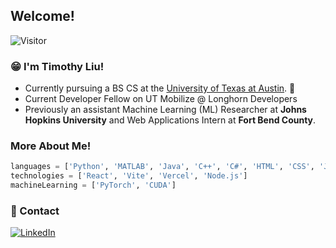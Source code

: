 ## Welcome!

![Visitor](https://visitor-badge.laobi.icu/badge?page_id=TimochiL.TimochiL)

### 😁 I'm Timothy Liu!

- Currently pursuing a BS CS at the [University of Texas at Austin](https://www.utexas.edu/). 🤘
- Current Developer Fellow on UT Mobilize @ Longhorn Developers
- Previously an assistant Machine Learning (ML) Researcher at **Johns Hopkins University** and Web Applications Intern at **Fort Bend County**.

### More About Me!

```Python 
languages = ['Python', 'MATLAB', 'Java', 'C++', 'C#', 'HTML', 'CSS', 'JavaScript', 'TypeScript']
technologies = ['React', 'Vite', 'Vercel', 'Node.js']
machineLearning = ['PyTorch', 'CUDA']
```

### 👤 Contact

<a href="https://www.linkedin.com/in/timothy-x-liu/">![LinkedIn](https://img.shields.io/badge/LinkedIn-0077B5?style=for-the-badge&logo=linkedin&logoColor=white)</a>



<!--
**TimochiL/TimochiL** is a ✨ _special_ ✨ repository because its `README.md` (this file) appears on your GitHub profile.

Here are some ideas to get you started:

- 🔭 I’m currently working on ...
- 🌱 I’m currently learning ...
- 👯 I’m looking to collaborate on ...
- 🤔 I’m looking for help with ...
- 💬 Ask me about ...
- 📫 How to reach me: ...
- 😄 Pronouns: ...
- ⚡ Fun fact: ...
-->

